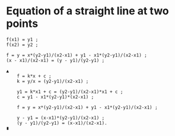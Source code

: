 # Equation of a straight line at two points

	f(x1) = y1 ;
	f(x2) = y2 ;

	f = y = x*(y2-y1)/(x2-x1) + y1 - x1*(y2-y1)/(x2-x1) ;
	(x - x1)/(x2-x1) = (y - y1)/(y2-y1) ;

	▲
		f = k*x + c ;
		k = y/x = (y2-y1)/(x2-x1) ;

		y1 = k*x1 + c = (y2-y1)/(x2-x1)*x1 + c ;
		c = y1 - x1*(y2-y1)*(x2-x1) ;

		f = y = x*(y2-y1)/(x2-x1) + y1 - x1*(y2-y1)/(x2-x1) ;
		
		y - y1 = (x-x1)*(y2-y1)/(x2-x1) ;
		(y - y1)/(y2-y1) = (x-x1)/(x2-x1).
	∎

